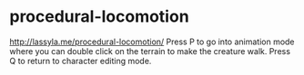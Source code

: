# procedural-locomotion
http://lassyla.me/procedural-locomotion/
Press P to go into animation mode where you can double click on the terrain to make the creature walk. 
Press Q to return to character editing mode. 
